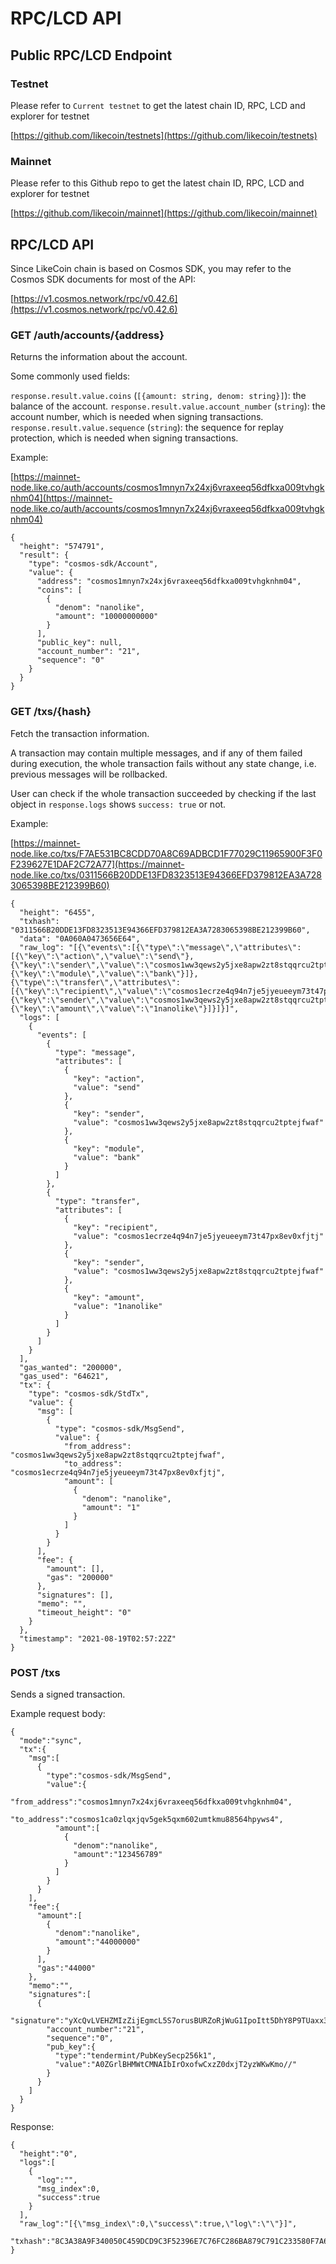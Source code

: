 # RPC/LCD API

## Public RPC/LCD Endpoint

### Testnet

Please refer to `Current testnet` to get the latest chain ID, RPC, LCD and explorer for testnet

[https://github.com/likecoin/testnets](https://github.com/likecoin/testnets)

### Mainnet

Please refer to this Github repo to get the latest chain ID, RPC, LCD and explorer for testnet

[https://github.com/likecoin/mainnet](https://github.com/likecoin/mainnet)

## RPC/LCD API

Since LikeCoin chain is based on Cosmos SDK, you may refer to the Cosmos SDK documents for most of the API:

[https://v1.cosmos.network/rpc/v0.42.6](https://v1.cosmos.network/rpc/v0.42.6)

### GET /auth/accounts/{address}

Returns the information about the account.

Some commonly used fields:

`response.result.value.coins` (`[{amount: string, denom: string}]`): the balance of the account. `response.result.value.account_number` (`string`): the account number, which is needed when signing transactions. `response.result.value.sequence` (`string`): the sequence for replay protection, which is needed when signing transactions.

Example:&#x20;

[https://mainnet-node.like.co/auth/accounts/cosmos1mnyn7x24xj6vraxeeq56dfkxa009tvhgknhm04](https://mainnet-node.like.co/auth/accounts/cosmos1mnyn7x24xj6vraxeeq56dfkxa009tvhgknhm04)

```
{
  "height": "574791",
  "result": {
    "type": "cosmos-sdk/Account",
    "value": {
      "address": "cosmos1mnyn7x24xj6vraxeeq56dfkxa009tvhgknhm04",
      "coins": [
        {
          "denom": "nanolike",
          "amount": "10000000000"
        }
      ],
      "public_key": null,
      "account_number": "21",
      "sequence": "0"
    }
  }
}
```

### GET /txs/{hash}

Fetch the transaction information.

A transaction may contain multiple messages, and if any of them failed during execution, the whole transaction fails without any state change, i.e. previous messages will be rollbacked.

User can check if the whole transaction succeeded by checking if the last object in `response.logs` shows `success: true` or not.

Example:&#x20;

[https://mainnet-node.like.co/txs/F7AE531BC8CDD70A8C69ADBCD1F77029C11965900F3F0F239627E1DAF2C72A77](https://mainnet-node.like.co/txs/0311566B20DDE13FD8323513E94366EFD379812EA3A7283065398BE212399B60)

```
{
  "height": "6455",
  "txhash": "0311566B20DDE13FD8323513E94366EFD379812EA3A7283065398BE212399B60",
  "data": "0A060A0473656E64",
  "raw_log": "[{\"events\":[{\"type\":\"message\",\"attributes\":[{\"key\":\"action\",\"value\":\"send\"},{\"key\":\"sender\",\"value\":\"cosmos1ww3qews2y5jxe8apw2zt8stqqrcu2tptejfwaf\"},{\"key\":\"module\",\"value\":\"bank\"}]},{\"type\":\"transfer\",\"attributes\":[{\"key\":\"recipient\",\"value\":\"cosmos1ecrze4q94n7je5jyeueeym73t47px8ev0xfjtj\"},{\"key\":\"sender\",\"value\":\"cosmos1ww3qews2y5jxe8apw2zt8stqqrcu2tptejfwaf\"},{\"key\":\"amount\",\"value\":\"1nanolike\"}]}]}]",
  "logs": [
    {
      "events": [
        {
          "type": "message",
          "attributes": [
            {
              "key": "action",
              "value": "send"
            },
            {
              "key": "sender",
              "value": "cosmos1ww3qews2y5jxe8apw2zt8stqqrcu2tptejfwaf"
            },
            {
              "key": "module",
              "value": "bank"
            }
          ]
        },
        {
          "type": "transfer",
          "attributes": [
            {
              "key": "recipient",
              "value": "cosmos1ecrze4q94n7je5jyeueeym73t47px8ev0xfjtj"
            },
            {
              "key": "sender",
              "value": "cosmos1ww3qews2y5jxe8apw2zt8stqqrcu2tptejfwaf"
            },
            {
              "key": "amount",
              "value": "1nanolike"
            }
          ]
        }
      ]
    }
  ],
  "gas_wanted": "200000",
  "gas_used": "64621",
  "tx": {
    "type": "cosmos-sdk/StdTx",
    "value": {
      "msg": [
        {
          "type": "cosmos-sdk/MsgSend",
          "value": {
            "from_address": "cosmos1ww3qews2y5jxe8apw2zt8stqqrcu2tptejfwaf",
            "to_address": "cosmos1ecrze4q94n7je5jyeueeym73t47px8ev0xfjtj",
            "amount": [
              {
                "denom": "nanolike",
                "amount": "1"
              }
            ]
          }
        }
      ],
      "fee": {
        "amount": [],
        "gas": "200000"
      },
      "signatures": [],
      "memo": "",
      "timeout_height": "0"
    }
  },
  "timestamp": "2021-08-19T02:57:22Z"
}

```

### POST /txs

Sends a signed transaction.

Example request body:

```
{
  "mode":"sync",
  "tx":{
    "msg":[
      {
        "type":"cosmos-sdk/MsgSend",
        "value":{
          "from_address":"cosmos1mnyn7x24xj6vraxeeq56dfkxa009tvhgknhm04",
          "to_address":"cosmos1ca0zlqxjqv5gek5qxm602umtkmu88564hpyws4",
          "amount":[
            {
              "denom":"nanolike",
              "amount":"123456789"
            }
          ]
        }
      }
    ],
    "fee":{
      "amount":[
        {
          "denom":"nanolike",
          "amount":"44000000"
        }
      ],
      "gas":"44000"
    },
    "memo":"",
    "signatures":[
      {
        "signature":"yXcQvLVEHZMIzZijEgmcL5S7orusBURZoRjWuG1IpoItt5DhY8P9TUaxx31huxV200l6GcEbUlB/Y7jONuf3Bw==",
        "account_number":"21",
        "sequence":"0",
        "pub_key":{
          "type":"tendermint/PubKeySecp256k1",
          "value":"A0ZGrlBHMWtCMNAIbIrOxofwCxzZ0dxjT2yzWKwKmo//"
        }
      }
    ]
  }
}
```

Response:

```
{
  "height":"0",
  "logs":[
    {
      "log":"",
      "msg_index":0,
      "success":true
    }
  ],
  "raw_log":"[{\"msg_index\":0,\"success\":true,\"log\":\"\"}]",
  "txhash":"8C3A38A9F340050C459DCD9C3F52396E7C76FC286BA879C791C233580F7A64F0"
}
```

